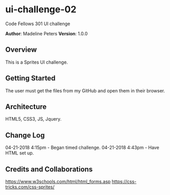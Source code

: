 # ui-challenge-02
Code Fellows 301 UI challenge

**Author**: Madeline Peters
**Version**: 1.0.0

## Overview
This is a Sprites UI challenge.

## Getting Started
The user must get the files from my GitHub and open them in their browser.

## Architecture
HTML5, CSS3, JS, Jquery.

## Change Log
04-21-2018 4:15pm - Began timed challenge. 
04-21-2018 4:43pm - Have HTML set up.



## Credits and Collaborations
https://www.w3schools.com/html/html_forms.asp
https://css-tricks.com/css-sprites/